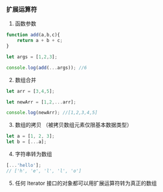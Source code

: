 ### 扩展运算符

1. 函数参数

```javascript
function add(a,b,c){
    return a + b + c;
}

let args = [1,2,3];

console.log(add(...args)); //6
```

2. 数组合并

```javascript
let arr = [3,4,5];

let newArr = [1,2,...arr];

console.log(newArr); //[1,2,3,4,5]
```

3. 数组的拷贝 （被拷贝数组元素仅限基本数据类型）

```javascript
let a = [1, 2, 3];
let b = [...a];
```

4. 字符串转为数组

```javascript
[...'hello'];
// ['h', 'e', 'l', 'l', 'o']
```

5. 任何 Iterator 接口的对象都可以用扩展运算符转为真正的数组